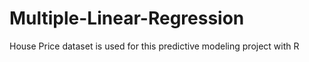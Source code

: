 # Multiple-Linear-Regression
House Price dataset is used for this predictive modeling project with R
